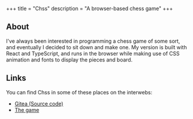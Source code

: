 +++
title = "Chss"
description = "A browser-based chess game"
+++

## About

I've always been interested in programming a chess game of some sort, and eventually I decided to sit down and make one. My version is built with React and TypeScript, and runs in the browser while making use of CSS animation and fonts to display the pieces and board.

## Links

You can find Chss in some of these places on the interwebs:
- [Gitea (Source code)](https://git.ashhhleyyy.dev/ash/chss)
- [The game](https://projects.ashhhleyyy.dev/chss/)
